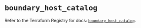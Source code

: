 # `boundary_host_catalog`

Refer to the Terraform Registry for docs: [`boundary_host_catalog`](https://registry.terraform.io/providers/hashicorp/boundary/1.1.15/docs/resources/host_catalog).

